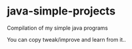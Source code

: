 # java-simple-projects
Compilation of my simple java programs

You can copy tweak/improve and learn from it..
